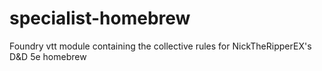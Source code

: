 # specialist-homebrew
Foundry vtt module containing the collective rules for NickTheRipperEX's D&amp;D 5e homebrew
